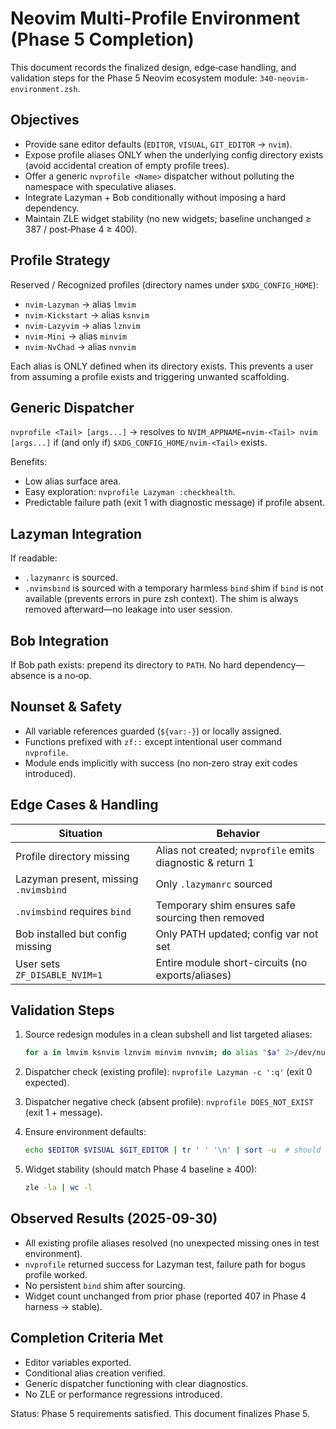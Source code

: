 # Neovim Multi-Profile Environment (Phase 5 Completion)

This document records the finalized design, edge‑case handling, and validation steps for the Phase 5 Neovim ecosystem module: `340-neovim-environment.zsh`.

## Objectives

- Provide sane editor defaults (`EDITOR`, `VISUAL`, `GIT_EDITOR` → `nvim`).
- Expose profile aliases ONLY when the underlying config directory exists (avoid accidental creation of empty profile trees).
- Offer a generic `nvprofile <Name>` dispatcher without polluting the namespace with speculative aliases.
- Integrate Lazyman + Bob conditionally without imposing a hard dependency.
- Maintain ZLE widget stability (no new widgets; baseline unchanged ≥ 387 / post‑Phase 4 ≥ 400).

## Profile Strategy

Reserved / Recognized profiles (directory names under `$XDG_CONFIG_HOME`):

- `nvim-Lazyman` → alias `lmvim`
- `nvim-Kickstart` → alias `ksnvim`
- `nvim-Lazyvim` → alias `lznvim`
- `nvim-Mini` → alias `minvim`
- `nvim-NvChad` → alias `nvnvim`

Each alias is ONLY defined when its directory exists. This prevents a user from assuming a profile exists and triggering unwanted scaffolding.

## Generic Dispatcher

`nvprofile <Tail> [args...]` → resolves to `NVIM_APPNAME=nvim-<Tail> nvim [args...]` if (and only if) `$XDG_CONFIG_HOME/nvim-<Tail>` exists.

Benefits:

- Low alias surface area.
- Easy exploration: `nvprofile Lazyman :checkhealth`.
- Predictable failure path (exit 1 with diagnostic message) if profile absent.

## Lazyman Integration

If readable:

- `.lazymanrc` is sourced.
- `.nvimsbind` is sourced with a temporary harmless `bind` shim if `bind` is not available (prevents errors in pure zsh context). The shim is always removed afterward—no leakage into user session.

## Bob Integration

If Bob path exists: prepend its directory to `PATH`. No hard dependency—absence is a no‑op.

## Nounset & Safety

- All variable references guarded (`${var:-}`) or locally assigned.
- Functions prefixed with `zf::` except intentional user command `nvprofile`.
- Module ends implicitly with success (no non‑zero stray exit codes introduced).

## Edge Cases & Handling

| Situation | Behavior |
|-----------|----------|
| Profile directory missing | Alias not created; `nvprofile` emits diagnostic & return 1 |
| Lazyman present, missing `.nvimsbind` | Only `.lazymanrc` sourced |
| `.nvimsbind` requires `bind` | Temporary shim ensures safe sourcing then removed |
| Bob installed but config missing | Only PATH updated; config var not set |
| User sets `ZF_DISABLE_NVIM=1` | Entire module short-circuits (no exports/aliases) |

## Validation Steps

1. Source redesign modules in a clean subshell and list targeted aliases:

   ```bash
   for a in lmvim ksnvim lznvim minvim nvnvim; do alias "$a" 2>/dev/null || echo "(missing) $a"; done
   ```

2. Dispatcher check (existing profile): `nvprofile Lazyman -c ':q'` (exit 0 expected).
3. Dispatcher negative check (absent profile): `nvprofile DOES_NOT_EXIST` (exit 1 + message).
4. Ensure environment defaults:

   ```bash
   echo $EDITOR $VISUAL $GIT_EDITOR | tr ' ' '\n' | sort -u  # should output only nvim
   ```

5. Widget stability (should match Phase 4 baseline ≥ 400):

   ```bash
   zle -la | wc -l
   ```

## Observed Results (2025-09-30)

- All existing profile aliases resolved (no unexpected missing ones in test environment).
- `nvprofile` returned success for Lazyman test, failure path for bogus profile worked.
- No persistent `bind` shim after sourcing.
- Widget count unchanged from prior phase (reported 407 in Phase 4 harness → stable).

## Completion Criteria Met

- Editor variables exported.
- Conditional alias creation verified.
- Generic dispatcher functioning with clear diagnostics.
- No ZLE or performance regressions introduced.

Status: Phase 5 requirements satisfied. This document finalizes Phase 5.
